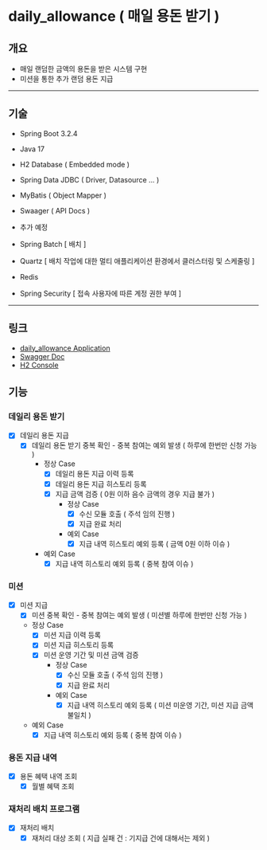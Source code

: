 # daily_allowance ( 매일 용돈 받기 )

## 개요
- 매일 랜덤한 금액의 용돈을 받은 시스템 구현
- 미션을 통한 추가 랜덤 용돈 지급
  
---

## 기술
- Spring Boot 3.2.4
- Java 17
- H2 Database ( Embedded mode )
- Spring Data JDBC ( Driver, Datasource ... )
- MyBatis ( Object Mapper )
- Swaager ( API Docs )

- 추가 예정
 - Spring Batch [ 배치 ]
 - Quartz [ 배치 작업에 대한 멀티 애플리케이션 환경에서 클러스터링 및 스케줄링 ]
 - Redis 
 - Spring Security [ 접속 사용자에 따른 계정 권한 부여 ] 

---

## 링크
- [ daily_allowance Application ]( http://localhost:8080/ )
- [ Swagger Doc ]( http://localhost:8080/swagger-ui/index.html )
- [ H2 Console ]( http://localhost:8080/h2 )


## 기능

### 데일리 용돈 받기
- [x] 데일리 용돈 지급
  - [x] 데일리 용돈 받기 중복 확인 - 중복 참여는 예외 발생 ( 하루에 한번만 신청 가능 )
    - 정상 Case
        - [x] 데일리 용돈 지급 이력 등록 
        - [x] 데일리 용돈 지급 히스토리 등록
        - [x] 지급 금액 검증 ( 0원 이하 음수 금액의 경우 지급 불가 )
            - 정상 Case
                - [x] 수신 모듈 호출 ( 주석 임의 진행 )
                - [x] 지급 완료 처리
            - 예외 Case
                - [x] 지급 내역 히스토리 예외 등록 ( 금액 0원 이하 이슈 )
    - 예외 Case
        - [x] 지급 내역 히스토리 예외 등록 ( 중복 참여 이슈 )

### 미션
- [x] 미션 지급
    - [x] 미션 중복 확인 - 중복 참여는 예외 발생 ( 미션별 하루에 한번만 신청 가능 )
    - 정상 Case
        - [x] 미션 지급 이력 등록
        - [x] 미션 지급 히스토리 등록
        - [x] 미션 운영 기간 및 미션 금액 검증
            - 정상 Case
                - [x] 수신 모듈 호출 ( 주석 임의 진행 )
                - [x] 지급 완료 처리
            - 예외 Case
                - [x] 지급 내역 히스토리 예외 등록 ( 미션 미운영 기간, 미션 지급 금액 불일치 )
    - 예외 Case
        - [x] 지급 내역 히스토리 예외 등록 ( 중복 참여 이슈 )

### 용돈 지급 내역
- [x] 용돈 혜택 내역 조회
    - [x] 월별 혜택 조회

### 재처리 배치 프로그램
- [x] 재처리 배치
    - [x] 재처리 대상 조회 ( 지급 실패 건 : 기지급 건에 대해서는 제외 )
